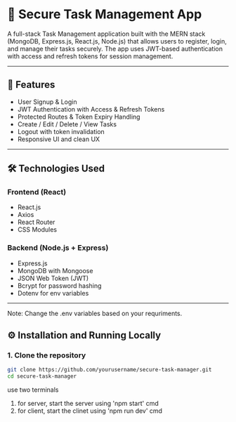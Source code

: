 # 🔐 Secure Task Management App

A full-stack Task Management application built with the MERN stack (MongoDB, Express.js, React.js, Node.js) that allows users to register, login, and manage their tasks securely. The app uses JWT-based authentication with access and refresh tokens for session management.

---

## 🚀 Features

- User Signup & Login
- JWT Authentication with Access & Refresh Tokens
- Protected Routes & Token Expiry Handling
- Create / Edit / Delete / View Tasks
- Logout with token invalidation
- Responsive UI and clean UX

---

## 🛠️ Technologies Used

### Frontend (React)
- React.js
- Axios
- React Router
- CSS Modules

### Backend (Node.js + Express)
- Express.js
- MongoDB with Mongoose
- JSON Web Token (JWT)
- Bcrypt for password hashing
- Dotenv for env variables

---

Note:
      Change the .env variables based on your requriments.
## ⚙️ Installation and Running Locally

### 1. Clone the repository

```bash
git clone https://github.com/yourusername/secure-task-manager.git
cd secure-task-manager
```
use two terminals
1. for server,
    start the server using 'npm start' cmd
2. for client,
     start the clinet using 'npm run dev' cmd




